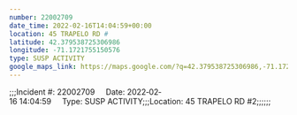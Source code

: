 ```yaml
---
number: 22002709
date_time: 2022-02-16T14:04:59+00:00
location: 45 TRAPELO RD #
latitude: 42.379538725306986
longitude: -71.1721755150576
type: SUSP ACTIVITY
google_maps_link: https://maps.google.com/?q=42.379538725306986,-71.1721755150576
---
```


;;;Incident #: 22002709     Date: 2022‐02‐16 14:04:59     Type: SUSP ACTIVITY;;;Location: 45 TRAPELO RD #2;;;;;;

